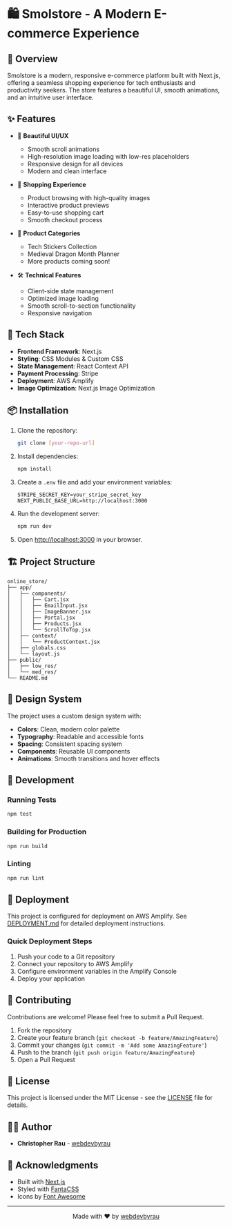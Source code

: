 # 🛍️ Smolstore - A Modern E-commerce Experience


## 🌟 Overview

Smolstore is a modern, responsive e-commerce platform built with Next.js, offering a seamless shopping experience for tech enthusiasts and productivity seekers. The store features a beautiful UI, smooth animations, and an intuitive user interface.

## ✨ Features

- 🎨 **Beautiful UI/UX**

  - Smooth scroll animations
  - High-resolution image loading with low-res placeholders
  - Responsive design for all devices
  - Modern and clean interface

- 🛒 **Shopping Experience**

  - Product browsing with high-quality images
  - Interactive product previews
  - Easy-to-use shopping cart
  - Smooth checkout process

- 🎯 **Product Categories**

  - Tech Stickers Collection
  - Medieval Dragon Month Planner
  - More products coming soon!

- 🛠️ **Technical Features**
  - Client-side state management
  - Optimized image loading
  - Smooth scroll-to-section functionality
  - Responsive navigation

## 🚀 Tech Stack

- **Frontend Framework**: Next.js
- **Styling**: CSS Modules & Custom CSS
- **State Management**: React Context API
- **Payment Processing**: Stripe
- **Deployment**: AWS Amplify
- **Image Optimization**: Next.js Image Optimization

## 📦 Installation

1. Clone the repository:

   ```bash
   git clone [your-repo-url]
   ```

2. Install dependencies:

   ```bash
   npm install
   ```

3. Create a `.env` file and add your environment variables:

   ```env
   STRIPE_SECRET_KEY=your_stripe_secret_key
   NEXT_PUBLIC_BASE_URL=http://localhost:3000
   ```

4. Run the development server:

   ```bash
   npm run dev
   ```

5. Open [http://localhost:3000](http://localhost:3000) in your browser.

## 🏗️ Project Structure

```
online_store/
├── app/
│   ├── components/
│   │   ├── Cart.jsx
│   │   ├── EmailInput.jsx
│   │   ├── ImageBanner.jsx
│   │   ├── Portal.jsx
│   │   ├── Products.jsx
│   │   └── ScrollToTop.jsx
│   ├── context/
│   │   └── ProductContext.jsx
│   ├── globals.css
│   └── layout.js
├── public/
│   ├── low_res/
│   └── med_res/
└── README.md
```

## 🎨 Design System

The project uses a custom design system with:

- **Colors**: Clean, modern color palette
- **Typography**: Readable and accessible fonts
- **Spacing**: Consistent spacing system
- **Components**: Reusable UI components
- **Animations**: Smooth transitions and hover effects

## 🔧 Development

### Running Tests

```bash
npm test
```

### Building for Production

```bash
npm run build
```

### Linting

```bash
npm run lint
```

## 🚀 Deployment

This project is configured for deployment on AWS Amplify. See [DEPLOYMENT.md](DEPLOYMENT.md) for detailed deployment instructions.

### Quick Deployment Steps

1. Push your code to a Git repository
2. Connect your repository to AWS Amplify
3. Configure environment variables in the Amplify Console
4. Deploy your application

## 🤝 Contributing

Contributions are welcome! Please feel free to submit a Pull Request.

1. Fork the repository
2. Create your feature branch (`git checkout -b feature/AmazingFeature`)
3. Commit your changes (`git commit -m 'Add some AmazingFeature'`)
4. Push to the branch (`git push origin feature/AmazingFeature`)
5. Open a Pull Request

## 📝 License

This project is licensed under the MIT License - see the [LICENSE](LICENSE) file for details.

## 👨‍💻 Author

- **Christopher Rau** - [webdevbyrau](https://rauwebport.netlify.app/)

## 🙏 Acknowledgments

- Built with [Next.js](https://nextjs.org/)
- Styled with [FantaCSS](https://www.fantacss.smoljames.com/)
- Icons by [Font Awesome](https://fontawesome.com/)

---

<div align="center">
  <p>Made with ❤️ by <a href="https://rauwebport.netlify.app/">webdevbyrau</a></p>
</div>
